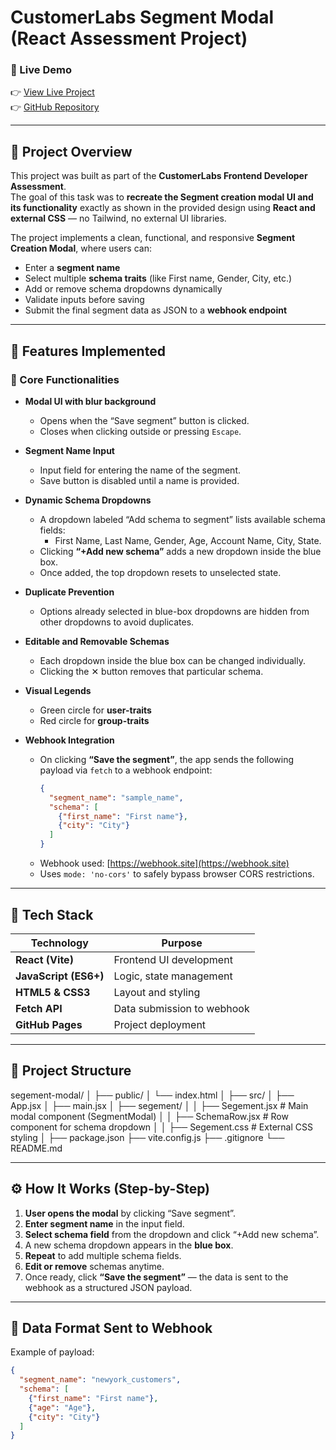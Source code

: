 # CustomerLabs Segment Modal (React Assessment Project)

### 🔗 Live Demo  
👉 [View Live Project](https://prem2621.github.io/segement-modal/)  
👉 [GitHub Repository](https://github.com/prem2621/segement-modal)

---

## 📖 Project Overview

This project was built as part of the **CustomerLabs Frontend Developer Assessment**.  
The goal of this task was to **recreate the Segment creation modal UI and its functionality** exactly as shown in the provided design using **React and external CSS** — no Tailwind, no external UI libraries.

The project implements a clean, functional, and responsive **Segment Creation Modal**, where users can:

- Enter a **segment name**
- Select multiple **schema traits** (like First name, Gender, City, etc.)
- Add or remove schema dropdowns dynamically
- Validate inputs before saving
- Submit the final segment data as JSON to a **webhook endpoint**
 
---

## 🧩 Features Implemented

### 🎯 Core Functionalities
- **Modal UI with blur background**
  - Opens when the “Save segment” button is clicked.
  - Closes when clicking outside or pressing `Escape`.

- **Segment Name Input**
  - Input field for entering the name of the segment.
  - Save button is disabled until a name is provided.

- **Dynamic Schema Dropdowns**
  - A dropdown labeled “Add schema to segment” lists available schema fields:
    - First Name, Last Name, Gender, Age, Account Name, City, State.
  - Clicking **“+Add new schema”** adds a new dropdown inside the blue box.
  - Once added, the top dropdown resets to unselected state.

- **Duplicate Prevention**
  - Options already selected in blue-box dropdowns are hidden from other dropdowns to avoid duplicates.

- **Editable and Removable Schemas**
  - Each dropdown inside the blue box can be changed individually.
  - Clicking the ✕ button removes that particular schema.

- **Visual Legends**
  - Green circle for **user-traits**  
  - Red circle for **group-traits**

- **Webhook Integration**
  - On clicking **“Save the segment”**, the app sends the following payload via `fetch` to a webhook endpoint:
    ```json
    {
      "segment_name": "sample_name",
      "schema": [
        {"first_name": "First name"},
        {"city": "City"}
      ]
    }
    ```
  - Webhook used: [https://webhook.site](https://webhook.site)
  - Uses `mode: 'no-cors'` to safely bypass browser CORS restrictions.

---

## 🧠 Tech Stack

| Technology | Purpose |
|-------------|----------|
| **React (Vite)** | Frontend UI development |
| **JavaScript (ES6+)** | Logic, state management |
| **HTML5 & CSS3** | Layout and styling |
| **Fetch API** | Data submission to webhook |
| **GitHub Pages** | Project deployment |

---

## 🧱 Project Structure

segement-modal/
│
├── public/
│ └── index.html
│
├── src/
│ ├── App.jsx
│ ├── main.jsx
│ ├── segement/
│ │ ├── Segement.jsx # Main modal component (SegmentModal)
│ │ ├── SchemaRow.jsx # Row component for schema dropdown
│ │ ├── Segement.css # External CSS styling
│
├── package.json
├── vite.config.js
├── .gitignore
└── README.md
 
---

## ⚙️ How It Works (Step-by-Step)

1. **User opens the modal** by clicking “Save segment”.
2. **Enter segment name** in the input field.
3. **Select schema field** from the dropdown and click “+Add new schema”.
4. A new schema dropdown appears in the **blue box**.
5. **Repeat** to add multiple schema fields.
6. **Edit or remove** schemas anytime.
7. Once ready, click **“Save the segment”** — the data is sent to the webhook as a structured JSON payload.

---

## 🧩 Data Format Sent to Webhook

Example of payload:
```json
{
  "segment_name": "newyork_customers",
  "schema": [
    {"first_name": "First name"},
    {"age": "Age"},
    {"city": "City"}
  ]
}


